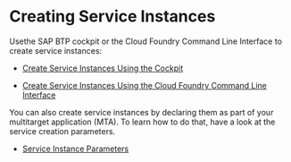 <!-- loio8221b7434d8e484fab5ec5d219b7bf64 -->

# Creating Service Instances

Usethe SAP BTP cockpit or the Cloud Foundry Command Line Interface to create service instances:

-   [Create Service Instances Using the Cockpit](create-service-instances-using-the-cockpit-5516f91.md)

-   [Create Service Instances Using the Cloud Foundry Command Line Interface](create-service-instances-using-the-cloud-foundry-command-line-interface-a872531.md)


You can also create service instances by declaring them as part of your multitarget application \(MTA\). To learn how to do that, have a look at the service creation parameters.

-   [Service Instance Parameters](service-instance-parameters-a36df26.md)



